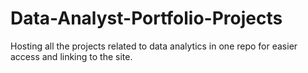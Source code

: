 # Data-Analyst-Portfolio-Projects
Hosting all the projects related to data analytics in one repo for easier access and linking to the site.
